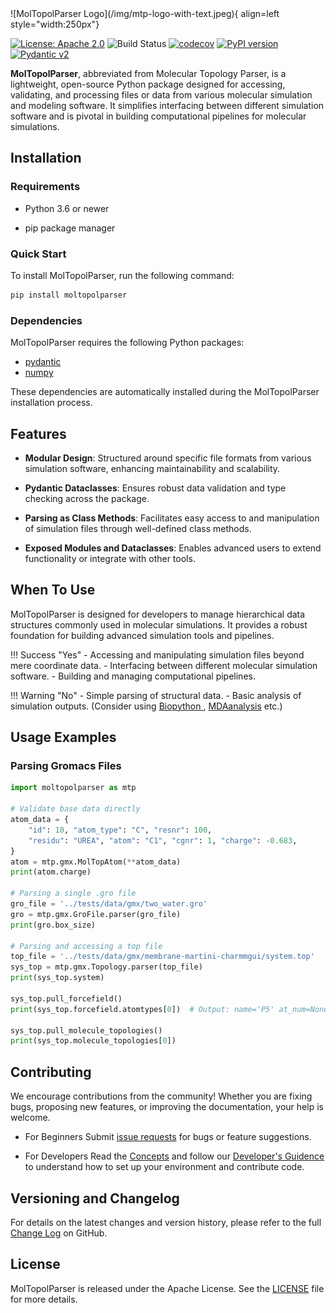 <!-- # MolTopolParser -->
<style>
.hidden-title {
    display: none;
}
</style>

<h1 class="hidden-title">MolTopolParser</h1>

<div class="grid" markdown>
  ![MolTopolParser Logo](/img/mtp-logo-with-text.jpeg){ align=left style="width:250px"}
</div>

[![License: Apache 2.0](https://img.shields.io/badge/License-Apache%202.0-blue.svg)](https://www.apache.org/licenses/LICENSE-2.0)
![Build Status](https://github.com/xinmengbcr/MolTopolParser/actions/workflows/build.yml/badge.svg)
[![codecov](https://codecov.io/github/xinmengbcr/MolTopolParser/graph/badge.svg?token=9K93F2PXVW)](https://codecov.io/github/xinmengbcr/MolTopolParser)
[![PyPI version](https://badge.fury.io/py/moltopolparser.svg)](https://badge.fury.io/py/moltopolparser)
[![Pydantic v2](https://img.shields.io/endpoint?url=https://raw.githubusercontent.com/pydantic/pydantic/main/docs/badge/v2.json)](https://pydantic.dev)


**MolTopolParser**, abbreviated from Molecular Topology Parser, is a lightweight, open-source Python package designed for accessing, validating, and processing files or data from various molecular simulation and modeling software. It simplifies interfacing between different simulation software and is pivotal in building computational pipelines for molecular simulations.

## Installation 

### Requirements

- Python 3.6 or newer

- pip package manager

### Quick Start

To install MolTopolParser, run the following command:

``` bash 
pip install moltopolparser
```

### Dependencies
MolTopolParser requires the following Python packages:

- [pydantic](https://pypi.org/project/pydantic/)
- [numpy](https://pypi.org/project/numpy/)

These dependencies are automatically installed during the MolTopolParser installation process.
   

## Features

- **Modular Design**: Structured around specific file formats from various simulation software, enhancing maintainability and scalability.

- **Pydantic Dataclasses**: Ensures robust data validation and type checking across the package.

- **Parsing as Class Methods**: Facilitates easy access to and manipulation of simulation files through well-defined class methods.

- **Exposed Modules and Dataclasses**: Enables advanced users to extend functionality or integrate with other tools.


## When To Use

MolTopolParser is designed for developers to manage hierarchical data structures commonly used in molecular simulations.
It provides a robust foundation for building advanced simulation tools and pipelines.

!!! Success "Yes"
    - Accessing and manipulating simulation files beyond mere coordinate data.
    - Interfacing between different molecular simulation software.
    - Building and managing computational pipelines.

!!! Warning "No"
    - Simple parsing of structural data.
    - Basic analysis of simulation outputs. (Consider using [Biopython ](https://biopython.org/), [MDAanalysis](https://www.mdanalysis.org/) etc.)


## Usage Examples

### Parsing Gromacs Files

```python
import moltopolparser as mtp

# Validate base data directly
atom_data = {
    "id": 10, "atom_type": "C", "resnr": 100,
    "residu": "UREA", "atom": "C1", "cgnr": 1, "charge": -0.683,
}
atom = mtp.gmx.MolTopAtom(**atom_data)
print(atom.charge)

# Parsing a single .gro file
gro_file = '../tests/data/gmx/two_water.gro'
gro = mtp.gmx.GroFile.parser(gro_file)
print(gro.box_size)

# Parsing and accessing a top file
top_file = '../tests/data/gmx/membrane-martini-charmmgui/system.top'
sys_top = mtp.gmx.Topology.parser(top_file)
print(sys_top.system)

sys_top.pull_forcefield()
print(sys_top.forcefield.atomtypes[0])  # Output: name='P5' at_num=None mass=72.0 charge=0.0 ptype='A' sigma=0.0 epsilon=0.0

sys_top.pull_molecule_topologies()
print(sys_top.molecule_topologies[0])
```



## Contributing
We encourage contributions from the community! Whether you are fixing bugs, proposing new features, or improving the documentation, your help is welcome.

- For Beginners
Submit [issue requests](https://github.com/xinmengbcr/MolTopolParser/issues) for bugs or feature suggestions.

- For Developers
Read the [Concepts](concepts.md) and follow our [Developer's Guidence](developer.md) to understand how to set up your environment and contribute code.


## Versioning and Changelog
For details on the latest changes and version history, please refer to the full [Change Log](https://github.com/xinmengbcr/MolTopolParser/blob/main/CHANGELOG.md) on GitHub.

## License
MolTopolParser is released under the Apache License. See the [LICENSE](https://github.com/xinmengbcr/MolTopolParser/blob/main/LICENSE) file for more details.
